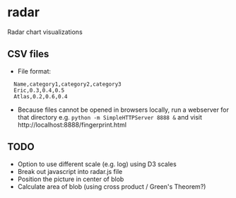 # radar
Radar chart visualizations

## CSV files
- File format:
```
  Name,category1,category2,category3
  Eric,0.3,0.4,0.5
  Atlas,0.2,0.6,0.4
```
- Because files cannot be opened in browsers locally, run a webserver for that directory e.g.
  `python -m SimpleHTTPServer 8888 &` and visit http://localhost:8888/fingerprint.html

## TODO
- Option to use different scale (e.g. log) using D3 scales
- Break out javascript into radar.js file
- Position the picture in center of blob
- Calculate area of blob (using cross product / Green's Theorem?)
